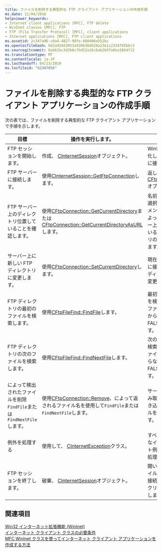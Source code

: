 ```yaml
---
title: ファイルを削除する典型的な FTP クライアント アプリケーションの作成手順
ms.date: 11/04/2016
helpviewer_keywords:
- Internet client applications [MFC], FTP delete
- WinInet classes [MFC], FTP
- FTP (File Transfer Protocol) [MFC], client applications
- Internet applications [MFC], FTP client applications
ms.assetid: 2c347a96-c0a4-4827-98fe-668406e552bc
ms.openlocfilehash: 6d2a920d3053a920638dd20a23e1c2334745bbc3
ms.sourcegitcommit: 0ab61bc3d2b6cfbd52a16c6ab2b97a8ea1864f12
ms.translationtype: MT
ms.contentlocale: ja-JP
ms.lasthandoff: 04/23/2019
ms.locfileid: "62307056"
---
```

# <a name="steps-in-a-typical-ftp-client-application-to-delete-a-file"></a>ファイルを削除する典型的な FTP クライアント アプリケーションの作成手順

次の表では、ファイルを削除する典型的な FTP クライアント アプリケーションで手順を示します。

|目標|操作を実行します。|効果|
|---------------|----------------------|-------------|
|FTP セッションを開始します。|作成、 [CInternetSession](../mfc/reference/cinternetsession-class.md)オブジェクト。|WinInet を初期化し、サーバーに接続します。|
|FTP サーバーに接続します。|使用[CInternetSession::GetFtpConnection](../mfc/reference/cinternetsession-class.md#getftpconnection)します。|返します、 [CFtpConnection](../mfc/reference/cftpconnection-class.md)オブジェクト。|
|FTP サーバー上のディレクトリ位置していることを確認します。|使用[CFtpConnection::GetCurrentDirectory](../mfc/reference/cftpconnection-class.md#getcurrentdirectory)または[CFtpConnection::GetCurrentDirectoryAsURL](../mfc/reference/cftpconnection-class.md#getcurrentdirectoryasurl)します。|名前または現在選択されているメンバー関数によって、サーバー上に接続しているディレクトリの URL を返します。|
|サーバー上に新しい FTP ディレクトリに変更します。|使用[CFtpConnection::SetCurrentDirectory](../mfc/reference/cftpconnection-class.md#setcurrentdirectory)します。|現在、サーバーに接続しているディレクトリを変更します。|
|FTP ディレクトリの最初のファイルを検索します。|使用[CFtpFileFind::FindFile](../mfc/reference/cftpfilefind-class.md#findfile)します。|最初のファイルを検索します。 ファイルが見つからない場合は FALSE を返します。|
|FTP ディレクトリの次のファイルを検索します。|使用[CFtpFileFind::FindNextFile](../mfc/reference/cftpfilefind-class.md#findnextfile)します。|次のファイルを検索します。 ファイルが見つからない場合は FALSE を返します。|
|によって検出されたファイルを削除`FindFile`または`FindNextFile`します。|使用[CFtpConnection::Remove](../mfc/reference/cftpconnection-class.md#remove)、によって返されるファイル名を使用して`FindFile`または`FindNextFile`します。|サーバー上の読み取りまたは書き込みのファイルを削除します。|
|例外を処理する|使用して、 [CInternetException](../mfc/reference/cinternetexception-class.md)クラス。|すべての一般的なインターネット例外タイプを処理します。|
|FTP セッションを終了します。|破棄、 [CInternetSession](../mfc/reference/cinternetsession-class.md)オブジェクト。|開いているファイル ハンドルと接続を自動的にクリーンアップします。|

## <a name="see-also"></a>関連項目

[Win32 インターネット拡張機能 (WinInet)](../mfc/win32-internet-extensions-wininet.md)<br/>
[インターネット クライアント クラスの必要条件](../mfc/prerequisites-for-internet-client-classes.md)<br/>
[MFC WinInet クラスを使ってインターネット クライアント アプリケーションを作成する方法](../mfc/writing-an-internet-client-application-using-mfc-wininet-classes.md)
